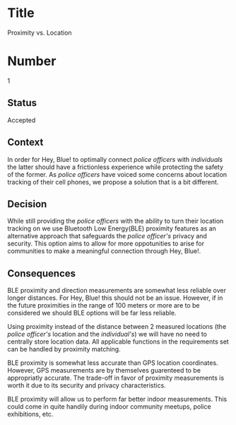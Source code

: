 # Title
Proximity vs. Location

# Number
1

## Status
Accepted

## Context
In order for Hey, Blue! to optimally connect _police officers_ with _individuals_ the latter should have a frictionless experience while protecting the safety of the former. As _police officers_ have voiced some concerns about location tracking of their cell phones, we propose a solution that is a bit different. 

## Decision
While still providing the _police officers_ with the ability to turn their location tracking on we use Bluetooth Low Energy(BLE) proximity features as an alternative approach that safeguards the _police officer's_ privacy and security. This option aims to allow for more oppotunities to arise for communities to make a meaningful connection through Hey, Blue!. 

## Consequences
BLE proximity and direction measurements are somewhat less reliable over longer distances. For Hey, Blue! this should not be an issue. However, if in the future proximities in the range of 100 meters or more are to be considered we should BLE options will be far less reliable.

Using proximity instead of the distance between 2 measured locations (the _police officer's_ location and the _individual's_) we will have no need to centrally store location data. All applicable functions in the requirements set can be handled by proximity matching. 

BLE proximity is somewhat less accurate than GPS location coordinates. However, GPS measurements are by themselves guarenteed to be appropriatly accurate. The trade-off in favor of proximity measurements is worth it due to its security and privacy characteristics.

BLE proximity will allow us to perform far better indoor measurements. This could come in quite handily during indoor community meetups, police exhibitions, etc.
